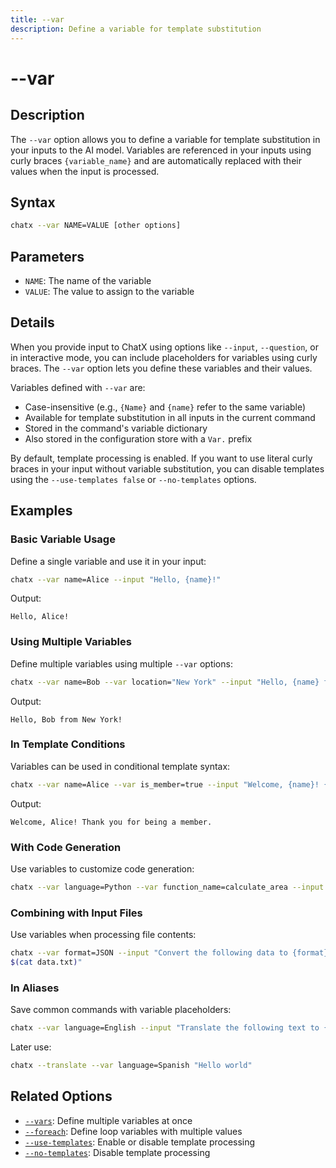 ```yaml
---
title: --var
description: Define a variable for template substitution
---
```


# --var

## Description

The `--var` option allows you to define a variable for template substitution in your inputs to the AI model. Variables are referenced in your inputs using curly braces `{variable_name}` and are automatically replaced with their values when the input is processed.

## Syntax

```bash
chatx --var NAME=VALUE [other options]
```

## Parameters

- `NAME`: The name of the variable
- `VALUE`: The value to assign to the variable

## Details

When you provide input to ChatX using options like `--input`, `--question`, or in interactive mode, you can include placeholders for variables using curly braces. The `--var` option lets you define these variables and their values.

Variables defined with `--var` are:

- Case-insensitive (e.g., `{Name}` and `{name}` refer to the same variable)
- Available for template substitution in all inputs in the current command
- Stored in the command's variable dictionary
- Also stored in the configuration store with a `Var.` prefix

By default, template processing is enabled. If you want to use literal curly braces in your input without variable substitution, you can disable templates using the `--use-templates false` or `--no-templates` options.

## Examples

### Basic Variable Usage

Define a single variable and use it in your input:

```bash
chatx --var name=Alice --input "Hello, {name}!"
```

Output:
```
Hello, Alice!
```

### Using Multiple Variables

Define multiple variables using multiple `--var` options:

```bash
chatx --var name=Bob --var location="New York" --input "Hello, {name} from {location}!"
```

Output:
```
Hello, Bob from New York!
```

### In Template Conditions

Variables can be used in conditional template syntax:

```bash
chatx --var name=Alice --var is_member=true --input "Welcome, {name}! {{if is_member}}Thank you for being a member.{{else}}Consider becoming a member!{{endif}}"
```

Output:
```
Welcome, Alice! Thank you for being a member.
```

### With Code Generation

Use variables to customize code generation:

```bash
chatx --var language=Python --var function_name=calculate_area --input "Write a {language} function called {function_name} that calculates the area of a circle given its radius."
```

### Combining with Input Files

Use variables when processing file contents:

```bash
chatx --var format=JSON --input "Convert the following data to {format}:
$(cat data.txt)"
```

### In Aliases

Save common commands with variable placeholders:

```bash
chatx --var language=English --input "Translate the following text to {language}:" --save-alias translate
```

Later use:

```bash
chatx --translate --var language=Spanish "Hello world"
```

## Related Options

- [`--vars`](vars.md): Define multiple variables at once
- [`--foreach`](foreach.md): Define loop variables with multiple values
- [`--use-templates`](use-templates.md): Enable or disable template processing
- [`--no-templates`](use-templates.md): Disable template processing